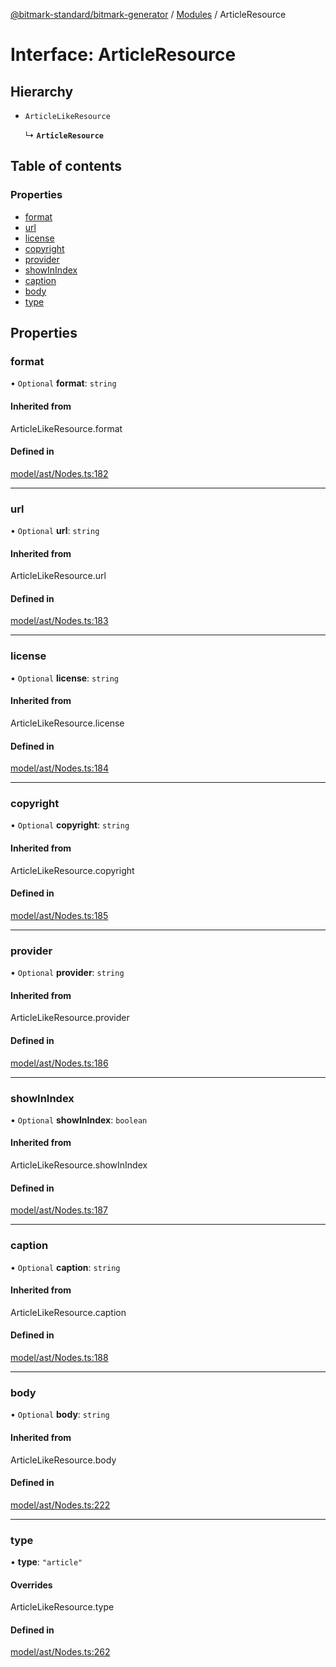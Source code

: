 [@bitmark-standard/bitmark-generator](../API.md) / [Modules](../modules.md) / ArticleResource

# Interface: ArticleResource

## Hierarchy

- `ArticleLikeResource`

  ↳ **`ArticleResource`**

## Table of contents

### Properties

- [format](ArticleResource.md#format)
- [url](ArticleResource.md#url)
- [license](ArticleResource.md#license)
- [copyright](ArticleResource.md#copyright)
- [provider](ArticleResource.md#provider)
- [showInIndex](ArticleResource.md#showInIndex)
- [caption](ArticleResource.md#caption)
- [body](ArticleResource.md#body)
- [type](ArticleResource.md#type)

## Properties

### format

• `Optional` **format**: `string`

#### Inherited from

ArticleLikeResource.format

#### Defined in

[model/ast/Nodes.ts:182](https://github.com/getMoreBrain/bitmark-generator/blob/a7a40de/src/model/ast/Nodes.ts#L182)

___

### url

• `Optional` **url**: `string`

#### Inherited from

ArticleLikeResource.url

#### Defined in

[model/ast/Nodes.ts:183](https://github.com/getMoreBrain/bitmark-generator/blob/a7a40de/src/model/ast/Nodes.ts#L183)

___

### license

• `Optional` **license**: `string`

#### Inherited from

ArticleLikeResource.license

#### Defined in

[model/ast/Nodes.ts:184](https://github.com/getMoreBrain/bitmark-generator/blob/a7a40de/src/model/ast/Nodes.ts#L184)

___

### copyright

• `Optional` **copyright**: `string`

#### Inherited from

ArticleLikeResource.copyright

#### Defined in

[model/ast/Nodes.ts:185](https://github.com/getMoreBrain/bitmark-generator/blob/a7a40de/src/model/ast/Nodes.ts#L185)

___

### provider

• `Optional` **provider**: `string`

#### Inherited from

ArticleLikeResource.provider

#### Defined in

[model/ast/Nodes.ts:186](https://github.com/getMoreBrain/bitmark-generator/blob/a7a40de/src/model/ast/Nodes.ts#L186)

___

### showInIndex

• `Optional` **showInIndex**: `boolean`

#### Inherited from

ArticleLikeResource.showInIndex

#### Defined in

[model/ast/Nodes.ts:187](https://github.com/getMoreBrain/bitmark-generator/blob/a7a40de/src/model/ast/Nodes.ts#L187)

___

### caption

• `Optional` **caption**: `string`

#### Inherited from

ArticleLikeResource.caption

#### Defined in

[model/ast/Nodes.ts:188](https://github.com/getMoreBrain/bitmark-generator/blob/a7a40de/src/model/ast/Nodes.ts#L188)

___

### body

• `Optional` **body**: `string`

#### Inherited from

ArticleLikeResource.body

#### Defined in

[model/ast/Nodes.ts:222](https://github.com/getMoreBrain/bitmark-generator/blob/a7a40de/src/model/ast/Nodes.ts#L222)

___

### type

• **type**: ``"article"``

#### Overrides

ArticleLikeResource.type

#### Defined in

[model/ast/Nodes.ts:262](https://github.com/getMoreBrain/bitmark-generator/blob/a7a40de/src/model/ast/Nodes.ts#L262)
